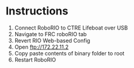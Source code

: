 # Instructions

1. Connect RoboRIO to CTRE Lifeboat over USB
2. Navigate to FRC roboRIO tab
3. Revert RIO Web-based Config
4. Open ftp://172.22.11.2
5. Copy paste contents of binary folder to root
6. Restart RoboRIO